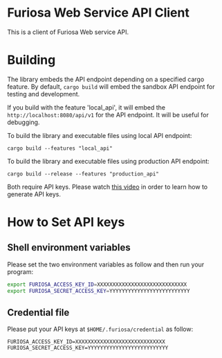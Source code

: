 # Furiosa Web Service API Client
This is a client of Furiosa Web service API.

# Building

The library embeds the API endpoint depending on a specified cargo feature. 
By default, `cargo build` will embed the sandbox API endpoint for testing and development.

If you build with the feature 'local_api', it will embed the `http://localhost:8080/api/v1` for the API endpoint.
It will be useful for debugging.

To build the library and executable files using local API endpoint:
```
cargo build --features "local_api"
```

To build the library and executable files using production API endpoint:
```
cargo build --release --features "production_api"
```

Both require API keys. 
Please watch [this video](https://drive.google.com/file/d/1DLj4i6SEvGeq5eDnemTK15Trajamc8LW/view?usp=sharing) 
in order to learn how to generate API keys.

# How to Set API keys


## Shell environment variables
Please set the two environment variables as follow and then run your program:
```sh
export FURIOSA_ACCESS_KEY_ID=XXXXXXXXXXXXXXXXXXXXXXXXXXXXX
export FURIOSA_SECRET_ACCESS_KEY=YYYYYYYYYYYYYYYYYYYYYYYYYY
``` 

## Credential file
Please put your API keys at `$HOME/.furiosa/credential` as follow:
```
FURIOSA_ACCESS_KEY_ID=XXXXXXXXXXXXXXXXXXXXXXXXXXXXX
FURIOSA_SECRET_ACCESS_KEY=YYYYYYYYYYYYYYYYYYYYYYYYYY
```